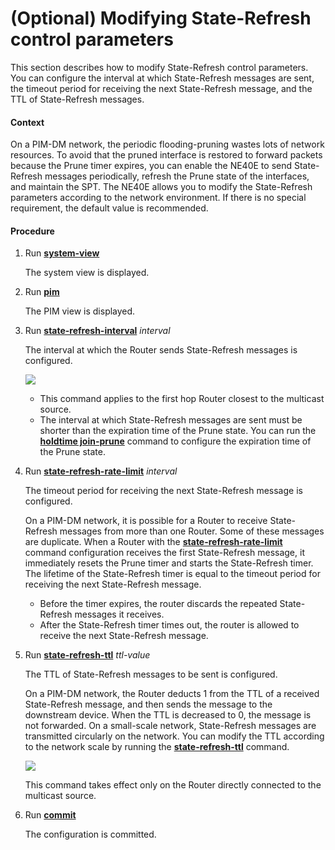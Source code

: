 (Optional) Modifying State-Refresh control parameters
=====================================================

This section describes how to modify State-Refresh control parameters. You can configure the interval at which State-Refresh messages are sent, the timeout period for receiving the next State-Refresh message, and the TTL of State-Refresh messages.

#### Context

On a PIM-DM network, the periodic flooding-pruning wastes lots of network resources. To avoid that the pruned interface is restored to forward packets because the Prune timer expires, you can enable the NE40E to send State-Refresh messages periodically, refresh the Prune state of the interfaces, and maintain the SPT. The NE40E allows you to modify the State-Refresh parameters according to the network environment. If there is no special requirement, the default value is recommended.


#### Procedure

1. Run [**system-view**](cmdqueryname=system-view)
   
   
   
   The system view is displayed.
2. Run [**pim**](cmdqueryname=pim)
   
   
   
   The PIM view is displayed.
3. Run [**state-refresh-interval**](cmdqueryname=state-refresh-interval) *interval*
   
   
   
   The interval at which the Router sends State-Refresh messages is configured.
   
   
   
   ![](../../../../public_sys-resources/note_3.0-en-us.png) 
   * This command applies to the first hop Router closest to the multicast source.
   * The interval at which State-Refresh messages are sent must be shorter than the expiration time of the Prune state. You can run the [**holdtime join-prune**](cmdqueryname=holdtime+join-prune) command to configure the expiration time of the Prune state.
4. Run [**state-refresh-rate-limit**](cmdqueryname=state-refresh-rate-limit) *interval*
   
   
   
   The timeout period for receiving the next State-Refresh message is configured.
   
   
   
   On a PIM-DM network, it is possible for a Router to receive State-Refresh messages from more than one Router. Some of these messages are duplicate. When a Router with the [**state-refresh-rate-limit**](cmdqueryname=state-refresh-rate-limit) command configuration receives the first State-Refresh message, it immediately resets the Prune timer and starts the State-Refresh timer. The lifetime of the State-Refresh timer is equal to the timeout period for receiving the next State-Refresh message.
   * Before the timer expires, the router discards the repeated State-Refresh messages it receives.
   * After the State-Refresh timer times out, the router is allowed to receive the next State-Refresh message.
5. Run [**state-refresh-ttl**](cmdqueryname=state-refresh-ttl) *ttl-value*
   
   
   
   The TTL of State-Refresh messages to be sent is configured.
   
   
   
   On a PIM-DM network, the Router deducts 1 from the TTL of a received State-Refresh message, and then sends the message to the downstream device. When the TTL is decreased to 0, the message is not forwarded. On a small-scale network, State-Refresh messages are transmitted circularly on the network. You can modify the TTL according to the network scale by running the [**state-refresh-ttl**](cmdqueryname=state-refresh-ttl) command.
   
   ![](../../../../public_sys-resources/note_3.0-en-us.png) 
   
   This command takes effect only on the Router directly connected to the multicast source.
6. Run [**commit**](cmdqueryname=commit)
   
   
   
   The configuration is committed.